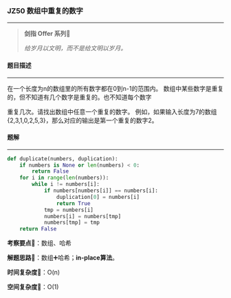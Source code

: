 ### JZ50 数组中重复的数字

---



> **剑指 Offer 系列**🌟
>
> *给岁月以文明，而不是给文明以岁月。*



#### 题目描述

---

在一个长度为n的数组里的所有数字都在0到n-1的范围内。 数组中某些数字是重复的，但不知道有几个数字是重复的。也不知道每个数字

重复几次。请找出数组中任意一个重复的数字。 例如，如果输入长度为7的数组{2,3,1,0,2,5,3}，那么对应的输出是第一个重复的数字2。



#### 题解

---

```python
def duplicate(numbers, duplication):
    if numbers is None or len(numbers) < 0:
        return False
    for i in range(len(numbers)):
        while i != numbers[i]:
            if numbers[numbers[i]] == numbers[i]:
                duplication[0] = numbers[i]
                return True
            tmp = numbers[i]
            numbers[i] = numbers[tmp]
            numbers[tmp] = tmp
    return False
```



**考察要点**🍥：数组、哈希

**解题思路**🍬：数组➕哈希；**in-place算法**。



**时间复杂度**🍉：O(n)

**空间复杂度**🍭：O(1)


